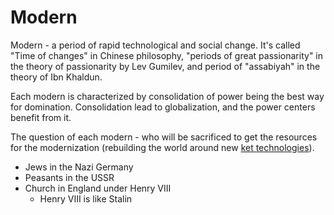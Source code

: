 # Modern

Modern - a period of rapid technological and social change.
It's called "Time of changes" in Chinese philosophy, "periods of great passionarity" in the theory of passionarity by Lev Gumilev, and period of "assabiyah" in the theory of Ibn Khaldun. 

Each modern is characterized by consolidation of power being the best way for domination.
Consolidation lead to globalization, and the power centers benefit from it.

The question of each modern - who will be sacrificed to get the resources for the modernization (rebuilding the world around new [ket technologies](key-tech.md)).
- Jews in the Nazi Germany
- Peasants in the USSR
- Church in England under Henry VIII
  - Henry VIII is like Stalin

